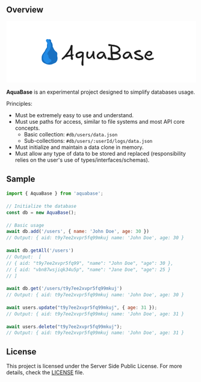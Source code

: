 ## Overview

<img src=".github/logo_light.png">

**AquaBase** is an experimental project designed to simplify databases usage.

Principles:

- Must be extremely easy to use and understand.
- Must use paths for access, similar to file systems and most API core concepts.
    - Basic collection:  `#db/users/data.json`
    - Sub-collections:   `#db/users/:userId/logs/data.json`
- Must initialize and maintain a data clone in memory.
- Must allow any type of data to be stored and replaced (responsibility relies on the user's use of
  types/interfaces/schemas).

## Sample

```javascript
import { AquaBase } from 'aquabase';

// Initialize the database
const db = new AquaBase();

// Basic usage
await db.add('/users', { name: 'John Doe', age: 30 })
// Output: { aid: t9y7ee2xvpr5fq99mkuj name: 'John Doe', age: 30 }

await db.getAll('/users')
// Output:  [
// { aid: "t9y7ee2xvpr5fq99", "name": "John Doe", "age": 30 },
// { aid: "vbn87wsjiqk34u5p", "name": "Jane Doe", "age": 25 }
// ]

await db.get('/users/t9y7ee2xvpr5fq99mkuj')
// Output: { aid: t9y7ee2xvpr5fq99mkuj name: 'John Doe', age: 30 }

await users.update("t9y7ee2xvpr5fq99mkuj", { age: 31 });
// Output: { aid: t9y7ee2xvpr5fq99mkuj name: 'John Doe', age: 31 }

await users.delete("t9y7ee2xvpr5fq99mkuj");
// Output: { aid: t9y7ee2xvpr5fq99mkuj name: 'John Doe', age: 31 }
```

## License

This project is licensed under the Server Side Public License. For more details, check
the [LICENSE](https://github.com/bryanlundberg/AquaBase/blob/main/LICENSE.txt) file.
